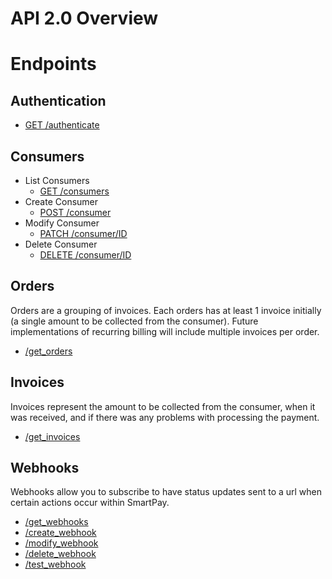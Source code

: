 # API 2.0 Overview

# Endpoints

## Authentication

- [GET /authenticate](authenticate/authenticate.md)

## Consumers

- List Consumers 
	* [GET /consumers](consumers/get_consumers.md)
- Create Consumer 
	* [POST /consumer](consumers/create_consumer.md)
- Modify Consumer 
	* [PATCH /consumer/ID](consumers/modify_consumer.md)
- Delete Consumer 
	* [DELETE /consumer/ID](consumers/delete_consumer.md)

## Orders

Orders are a grouping of invoices.  Each orders has at least 1 invoice initially (a single amount to be collected from the consumer).  Future implementations of recurring billing will include multiple invoices per order.

- [/get_orders](orders/get_orders.md)

## Invoices

Invoices represent the amount to be collected from the consumer, when it was received, and if there was any problems with processing the payment.

- [/get_invoices](invoices/get_invoices.md)

## Webhooks

Webhooks allow you to subscribe to have status updates sent to a url when certain actions occur within SmartPay.

- [/get_webhooks](webhooks/get_webhooks.md)
- [/create_webhook](webhooks/create_webhook.md)
- [/modify_webhook](webhooks/modify_webhook.md)
- [/delete_webhook](webhooks/delete_webhook.md)
- [/test_webhook](webhooks/test_webhook.md)